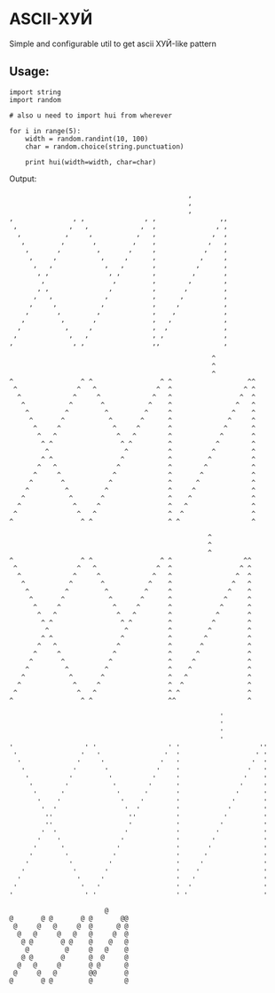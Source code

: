 
# ASCII-ХУЙ
Simple and configurable util to get ascii ХУЙ-like pattern

## Usage:

    import string
    import random
    
    # also u need to import hui from wherever
    
    for i in range(5):
        width = random.randint(10, 100)
        char = random.choice(string.punctuation)
    
        print hui(width=width, char=char)

Output:

                                                 ,         
                                                 ,         
                                                 ,         
    ,               , ,               , ,                ,,
     ,             ,   ,             ,  ,               , ,
      ,           ,     ,           ,   ,              ,  ,
       ,         ,       ,         ,    ,             ,   ,
        ,       ,         ,       ,     ,            ,    ,
         ,     ,           ,     ,      ,           ,     ,
          ,   ,             ,   ,       ,          ,      ,
           , ,               , ,        ,         ,       ,
            ,                 ,         ,        ,        ,
           , ,               ,          ,       ,         ,
          ,   ,             ,           ,      ,          ,
         ,     ,           ,            ,     ,           ,
        ,       ,         ,             ,    ,            ,
       ,         ,       ,              ,   ,             ,
      ,           ,     ,               ,  ,              ,
     ,             ,   ,                , ,               ,
    ,               , ,                 ,,                ,
    
                                                       ^          
                                                       ^          
                                                       ^          
    ^                 ^ ^                 ^ ^                   ^^
     ^               ^   ^               ^  ^                  ^ ^
      ^             ^     ^             ^   ^                 ^  ^
       ^           ^       ^           ^    ^                ^   ^
        ^         ^         ^         ^     ^               ^    ^
         ^       ^           ^       ^      ^              ^     ^
          ^     ^             ^     ^       ^             ^      ^
           ^   ^               ^   ^        ^            ^       ^
            ^ ^                 ^ ^         ^           ^        ^
             ^                   ^          ^          ^         ^
            ^ ^                 ^           ^         ^          ^
           ^   ^               ^            ^        ^           ^
          ^     ^             ^             ^       ^            ^
         ^       ^           ^              ^      ^             ^
        ^         ^         ^               ^     ^              ^
       ^           ^       ^                ^    ^               ^
      ^             ^     ^                 ^   ^                ^
     ^               ^   ^                  ^  ^                 ^
    ^                 ^ ^                   ^ ^                  ^
    
                                                      ^          
                                                      ^          
                                                      ^          
    ^                 ^ ^                 ^ ^                  ^^
     ^               ^   ^               ^  ^                 ^ ^
      ^             ^     ^             ^   ^                ^  ^
       ^           ^       ^           ^    ^               ^   ^
        ^         ^         ^         ^     ^              ^    ^
         ^       ^           ^       ^      ^             ^     ^
          ^     ^             ^     ^       ^            ^      ^
           ^   ^               ^   ^        ^           ^       ^
            ^ ^                 ^ ^         ^          ^        ^
             ^                   ^          ^         ^         ^
            ^ ^                 ^           ^        ^          ^
           ^   ^               ^            ^       ^           ^
          ^     ^             ^             ^      ^            ^
         ^       ^           ^              ^     ^             ^
        ^         ^         ^               ^    ^              ^
       ^           ^       ^                ^   ^               ^
      ^             ^     ^                 ^  ^                ^
     ^               ^   ^                  ^ ^                 ^
    ^                 ^ ^                   ^^                  ^
    
                                                         '           
                                                         '           
                                                         '           
                                                         '           
    '                  ' '                  ' '                    ''
     '                '   '                '  '                   ' '
      '              '     '              '   '                  '  '
       '            '       '            '    '                 '   '
        '          '         '          '     '                '    '
         '        '           '        '      '               '     '
          '      '             '      '       '              '      '
           '    '               '    '        '             '       '
            '  '                 '  '         '            '        '
             ''                   ''          '           '         '
             ''                   '           '          '          '
            '  '                 '            '         '           '
           '    '               '             '        '            '
          '      '             '              '       '             '
         '        '           '               '      '              '
        '          '         '                '     '               '
       '            '       '                 '    '                '
      '              '     '                  '   '                 '
     '                '   '                   '  '                  '
    '                  ' '                    ' '                   '
    
                            @     
    @       @ @       @ @       @@
     @     @   @     @  @      @ @
      @   @     @   @   @     @  @
       @ @       @ @    @    @   @
        @         @     @   @    @
       @ @       @      @  @     @
      @   @     @       @ @      @
     @     @   @        @@       @
    @       @ @         @        @

